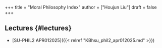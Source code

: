+++
title = "Moral Philosophy Index"
author = ["Houjun Liu"]
draft = false
+++

## Lectures {#lectures}

-   [SU-PHIL2 APR012025]({{< relref "KBhsu_phil2_apr012025.md" >}})
